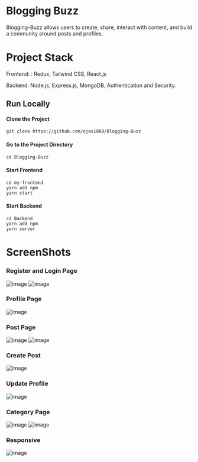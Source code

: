 
# Blogging Buzz

Blogging-Buzz allows users to create, share, interact with content, and build a community around posts and 
profiles.

# Project Stack

Frontend: : Redux, Tailwind CSS, React.js

Backend:  Node.js, Express.js, MongoDB, Authentication and Security.

## Run Locally

#### Clone the Project

```http
git clone https://github.com/ojas1888/Blogging-Buzz
```

#### Go to the Project Directory

```http
cd Blogging-Buzz
```
#### Start Frontend

```http
cd my-frontend
yarn add npm
yarn start
```
#### Start Backend

```http
cd Backend
yarn add npm
yarn server
```
# ScreenShots

### Register and Login Page
![image](https://github.com/ojas1888/Blogging-Buzz/assets/108984783/30262d14-82da-4fdc-9038-fcd9fdf1b5e7)
![image](https://github.com/ojas1888/Blogging-Buzz/assets/108984783/ba32b04c-e766-43c3-8cfa-f4fe87f3d91c)
### Profile Page
![image](https://github.com/ojas1888/Blogging-Buzz/assets/108984783/b3e5d7d3-441c-4d2b-95bb-234a0fa5a5ef)
### Post Page
![image](https://github.com/ojas1888/Blogging-Buzz/assets/108984783/ae00fd15-18d3-4091-b046-3d2f88175e9e)
![image](https://github.com/ojas1888/Blogging-Buzz/assets/108984783/0f0e0b7c-28d7-4dc3-b1b3-10be2d842c29)
### Create Post
![image](https://github.com/ojas1888/Blogging-Buzz/assets/108984783/706e6e2d-d48a-4988-b282-47393e399262)
### Update Profile
![image](https://github.com/ojas1888/Blogging-Buzz/assets/108984783/1bebda83-80ea-4395-85ac-9b7f2b51580f)
### Category Page
![image](https://github.com/ojas1888/Blogging-Buzz/assets/108984783/9ab3219f-5b4b-42af-84c5-0cac4af49c27)
![image](https://github.com/ojas1888/Blogging-Buzz/assets/108984783/30ee1bf6-6870-4ea8-b8e5-9e7ce0922e18)
### Responsive
![image](https://github.com/ojas1888/Blogging-Buzz/assets/108984783/4349b85e-239f-4c69-9d9c-16ef0d82d864)












